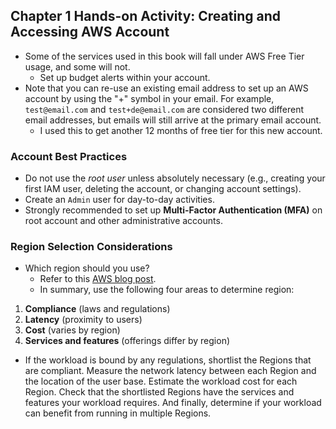 <h2>Chapter 1 Hands-on Activity: Creating and Accessing AWS Account</h2>


* Some of the services used in this book will fall under AWS Free Tier usage, and some will not.
  * Set up budget alerts within your account.
* Note that you can re-use an existing email address to set up an AWS account by using the "+" symbol in your email. 
  For example, `test@email.com` and `test+de@email.com` are considered two different email addresses, but emails 
  will still arrive at the primary email account.
  * I used this to get another 12 months of free tier for this new account.


<h3>Account Best Practices</h3>

* Do not use the <i>root user</i> unless absolutely necessary (e.g., creating your first IAM user, deleting the 
  account, or changing account settings).
* Create an `Admin` user for day-to-day activities.
* Strongly recommended to set up <b>Multi-Factor Authentication (MFA)</b> on root account and other administrative 
  accounts.


<h3>Region Selection Considerations</h3>

* Which region should you use?
  * Refer to this [AWS blog post](https://aws.amazon.com/blogs/architecture/what-to-consider-when-selecting-a-region-for-your-workloads/).
  * In summary, use the following four areas to determine region:
1. <b>Compliance</b> (laws and regulations)
2. <b>Latency</b> (proximity to users)
3. <b>Cost</b> (varies by region)
4. <b>Services and features</b> (offerings differ by region)
* If the workload is bound by any regulations, shortlist the Regions that are compliant. Measure the network latency 
  between each Region and the location of the user base. Estimate the workload cost for each Region. Check that the 
  shortlisted Regions have the services and features your workload requires. And finally, determine if your workload
  can benefit from running in multiple Regions.


